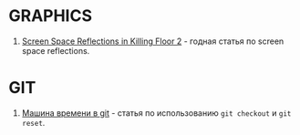 # GRAPHICS

1. [Screen Space Reflections in Killing Floor 2](https://sakibsaikia.github.io/2016/12/26/Screen-Space-Reflection-in-Killing-Floor-2.html) - годная статья по screen space reflections.

# GIT

1. [Машина времени в git](https://habrahabr.ru/post/157175/) - статья по использованию `git checkout` и `git reset`.

